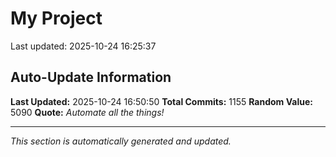 # My Project


Last updated: 2025-10-24 16:25:37










































































































































































































































































































































































































































































































































































































































































































































































































































































































































































































































































































































































































































































































































































































































































































































































































## Auto-Update Information

**Last Updated:** 2025-10-24 16:50:50
**Total Commits:** 1155
**Random Value:** 5090
**Quote:** _Automate all the things!_

---
_This section is automatically generated and updated._
